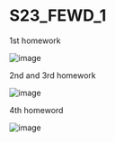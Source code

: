 # S23_FEWD_1

1st homework

![image](https://user-images.githubusercontent.com/32202610/218405136-ef600524-5558-4577-b61d-6a434c34613c.png)

2nd and 3rd homework

![image](https://user-images.githubusercontent.com/32202610/220066015-a375104b-b04b-4f21-8e87-d048c71465c0.png)

4th homeword

![image](https://user-images.githubusercontent.com/32202610/224773432-0987fbae-b232-46b6-b792-41e9aba30b23.png)

